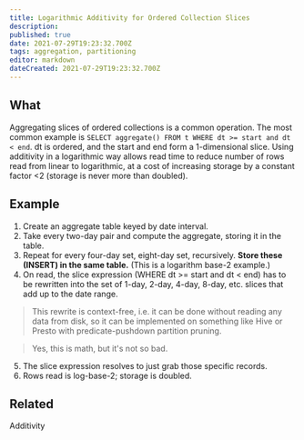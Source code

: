 ```yaml
---
title: Logarithmic Additivity for Ordered Collection Slices
description: 
published: true
date: 2021-07-29T19:23:32.700Z
tags: aggregation, partitioning
editor: markdown
dateCreated: 2021-07-29T19:23:32.700Z
---
```


## What
Aggregating slices of ordered collections is a common operation. The most common example is `SELECT aggregate() FROM t WHERE dt >= start and dt < end`. dt is ordered, and the start and end form a 1-dimensional slice.
Using additivity in a logarithmic way allows read time to reduce number of rows read from linear to logarithmic, at a cost of increasing storage by a constant factor <2 (storage is never more than doubled).

## Example

1. Create an aggregate table keyed by date interval.
1. Take every two-day pair and compute the aggregate, storing it in the table.
1. Repeat for every four-day set, eight-day set, recursively. **Store these (INSERT) in the same table.** (This is a logarithm base-2 example.)
1. On read, the slice expression (WHERE dt >= start and dt < end) has to be rewritten into the set of 1-day, 2-day, 4-day, 8-day, etc. slices that add up to the date range.
> This rewrite is context-free, i.e. it can be done without reading any data from disk, so it can be implemented on something like Hive or Presto with predicate-pushdown partition pruning.

> Yes, this is math, but it's not so bad.

5. The slice expression resolves to just grab those specific records.
6. Rows read is log-base-2; storage is doubled.
## Related
﻿Additivity